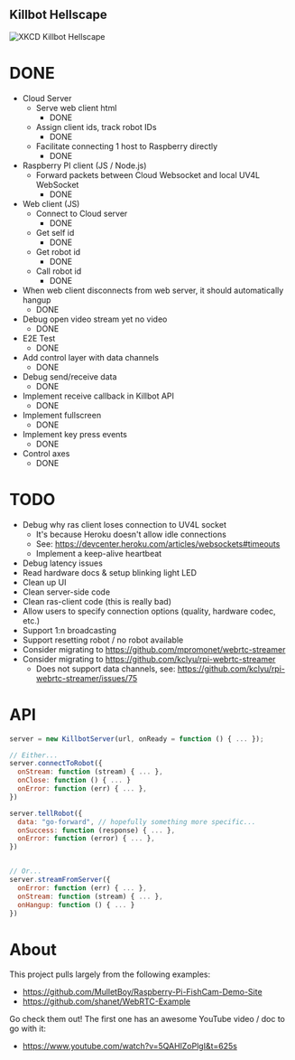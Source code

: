## Killbot Hellscape

![XKCD Killbot Hellscape](https://imgs.xkcd.com/comics/the_three_laws_of_robotics_2x.png)

# DONE
* Cloud Server
  * Serve web client html
    * DONE
  * Assign client ids, track robot IDs
    * DONE
  * Facilitate connecting 1 host to Raspberry directly
    * DONE
* Raspberry PI client (JS / Node.js)
  * Forward packets between Cloud Websocket and local UV4L WebSocket
    * DONE
* Web client (JS)
  * Connect to Cloud server
    * DONE
  * Get self id
    * DONE
  * Get robot id
    * DONE
  * Call robot id
    * DONE
* When web client disconnects from web server, it should automatically hangup
  * DONE
* Debug open video stream yet no video
  * DONE
* E2E Test
  * DONE
* Add control layer with data channels
  * DONE
* Debug send/receive data
  * DONE
* Implement receive callback in Killbot API
  * DONE
* Implement fullscreen
  * DONE
* Implement key press events
  * DONE
* Control axes
  * DONE

# TODO
* Debug why ras client loses connection to UV4L socket
  * It's because Heroku doesn't allow idle connections
  * See: https://devcenter.heroku.com/articles/websockets#timeouts
  * Implement a keep-alive heartbeat
* Debug latency issues
* Read hardware docs & setup blinking light LED
* Clean up UI
* Clean server-side code
* Clean ras-client code (this is really bad)
* Allow users to specify connection options (quality, hardware codec, etc.)
* Support 1:n broadcasting
* Support resetting robot / no robot available
* Consider migrating to https://github.com/mpromonet/webrtc-streamer
* Consider migrating to https://github.com/kclyu/rpi-webrtc-streamer
  * Does not support data channels, see: 
    https://github.com/kclyu/rpi-webrtc-streamer/issues/75

# API
```javascript
server = new KillbotServer(url, onReady = function () { ... });

// Either...
server.connectToRobot({
  onStream: function (stream) { ... },
  onClose: function () { ... }
  onError: function (err) { ... },
})

server.tellRobot({
  data: "go-forward", // hopefully something more specific...
  onSuccess: function (response) { ... },
  onError: function (error) { ... },
})


// Or...
server.streamFromServer({
  onError: function (err) { ... },
  onStream: function (stream) { ... },
  onHangup: function () { ... }
})
```

# About
This project pulls largely from the following examples:
* https://github.com/MulletBoy/Raspberry-Pi-FishCam-Demo-Site
* https://github.com/shanet/WebRTC-Example

Go check them out! The first one has an awesome YouTube video / doc to go with
it:
* https://www.youtube.com/watch?v=5QAHlZoPlgI&t=625s
